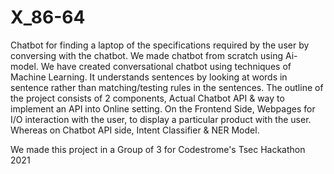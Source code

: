 # X_86-64
Chatbot for finding a laptop of the specifications required by the user by conversing with the chatbot. We made chatbot from scratch using Ai-model.
We have created conversational chatbot using techniques of Machine Learning. It understands sentences by looking at words in sentence rather than matching/testing rules in the sentences. The outline of the project consists of 2 components, Actual Chatbot API & way to implement an API into Online setting.
On the Frontend Side, Webpages for I/O interaction with the user, to display a particular product with the user.
Whereas on Chatbot API side, Intent Classifier & NER Model.

We made this project in a Group of 3 for Codestrome's Tsec Hackathon 2021

